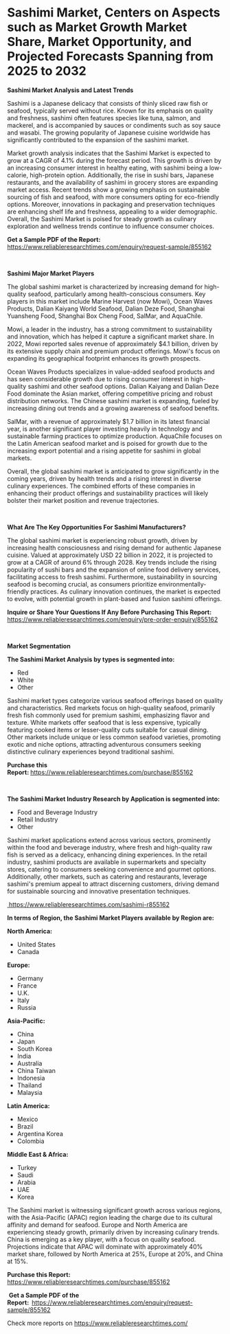 <p><h1>Sashimi Market, Centers on Aspects such as Market Growth Market Share, Market Opportunity, and Projected Forecasts Spanning from 2025 to 2032</h1></p><p><strong>Sashimi Market Analysis and Latest Trends</strong></p>
<p><p>Sashimi is a Japanese delicacy that consists of thinly sliced raw fish or seafood, typically served without rice. Known for its emphasis on quality and freshness, sashimi often features species like tuna, salmon, and mackerel, and is accompanied by sauces or condiments such as soy sauce and wasabi. The growing popularity of Japanese cuisine worldwide has significantly contributed to the expansion of the sashimi market.</p><p>Market growth analysis indicates that the Sashimi Market is expected to grow at a CAGR of 4.1% during the forecast period. This growth is driven by an increasing consumer interest in healthy eating, with sashimi being a low-calorie, high-protein option. Additionally, the rise in sushi bars, Japanese restaurants, and the availability of sashimi in grocery stores are expanding market access. Recent trends show a growing emphasis on sustainable sourcing of fish and seafood, with more consumers opting for eco-friendly options. Moreover, innovations in packaging and preservation techniques are enhancing shelf life and freshness, appealing to a wider demographic. Overall, the Sashimi Market is poised for steady growth as culinary exploration and wellness trends continue to influence consumer choices.</p></p>
<p><strong>Get a Sample PDF of the Report:&nbsp;</strong> <a href="https://www.reliableresearchtimes.com/enquiry/request-sample/855162?utm_campaign=3030&utm_medium=2&utm_source=Github&utm_content=ia&utm_term=07042025&utm_id=sashimi">https://www.reliableresearchtimes.com/enquiry/request-sample/855162</a></p>
<p>&nbsp;</p>
<p><strong>Sashimi Major Market Players</strong></p>
<p><p>The global sashimi market is characterized by increasing demand for high-quality seafood, particularly among health-conscious consumers. Key players in this market include Marine Harvest (now Mowi), Ocean Waves Products, Dalian Kaiyang World Seafood, Dalian Deze Food, Shanghai Yuansheng Food, Shanghai Box Cheng Food, SalMar, and AquaChile. </p><p>Mowi, a leader in the industry, has a strong commitment to sustainability and innovation, which has helped it capture a significant market share. In 2022, Mowi reported sales revenue of approximately $4.1 billion, driven by its extensive supply chain and premium product offerings. Mowi's focus on expanding its geographical footprint enhances its growth prospects.</p><p>Ocean Waves Products specializes in value-added seafood products and has seen considerable growth due to rising consumer interest in high-quality sashimi and other seafood options. Dalian Kaiyang and Dalian Deze Food dominate the Asian market, offering competitive pricing and robust distribution networks. The Chinese sashimi market is expanding, fueled by increasing dining out trends and a growing awareness of seafood benefits.</p><p>SalMar, with a revenue of approximately $1.7 billion in its latest financial year, is another significant player investing heavily in technology and sustainable farming practices to optimize production. AquaChile focuses on the Latin American seafood market and is poised for growth due to the increasing export potential and a rising appetite for sashimi in global markets.</p><p>Overall, the global sashimi market is anticipated to grow significantly in the coming years, driven by health trends and a rising interest in diverse culinary experiences. The combined efforts of these companies in enhancing their product offerings and sustainability practices will likely bolster their market position and revenue trajectories.</p></p>
<p>&nbsp;</p>
<p><strong>What Are The Key Opportunities For Sashimi Manufacturers?</strong></p>
<p><p>The global sashimi market is experiencing robust growth, driven by increasing health consciousness and rising demand for authentic Japanese cuisine. Valued at approximately USD 22 billion in 2022, it is projected to grow at a CAGR of around 6% through 2028. Key trends include the rising popularity of sushi bars and the expansion of online food delivery services, facilitating access to fresh sashimi. Furthermore, sustainability in sourcing seafood is becoming crucial, as consumers prioritize environmentally-friendly practices. As culinary innovation continues, the market is expected to evolve, with potential growth in plant-based and fusion sashimi offerings.</p></p>
<p><strong>Inquire or Share Your Questions If Any Before Purchasing This Report:</strong> <a href="https://www.reliableresearchtimes.com/enquiry/pre-order-enquiry/855162?utm_campaign=3030&utm_medium=2&utm_source=Github&utm_content=ia&utm_term=07042025&utm_id=sashimi">https://www.reliableresearchtimes.com/enquiry/pre-order-enquiry/855162</a></p>
<p>&nbsp;</p>
<p><strong>Market Segmentation</strong></p>
<p><strong>The Sashimi Market Analysis by types is segmented into:</strong></p>
<p><ul><li>Red</li><li>White</li><li>Other</li></ul></p>
<p><p>Sashimi market types categorize various seafood offerings based on quality and characteristics. Red markets focus on high-quality seafood, primarily fresh fish commonly used for premium sashimi, emphasizing flavor and texture. White markets offer seafood that is less expensive, typically featuring cooked items or lesser-quality cuts suitable for casual dining. Other markets include unique or less common seafood varieties, promoting exotic and niche options, attracting adventurous consumers seeking distinctive culinary experiences beyond traditional sashimi.</p></p>
<p><strong>Purchase this Report:&nbsp;</strong><a href="https://www.reliableresearchtimes.com/purchase/855162?utm_campaign=3030&utm_medium=2&utm_source=Github&utm_content=ia&utm_term=07042025&utm_id=sashimi">https://www.reliableresearchtimes.com/purchase/855162</a></p>
<p>&nbsp;</p>
<p><strong>The Sashimi Market Industry Research by Application is segmented into:</strong></p>
<p><ul><li>Food and Beverage Industry</li><li>Retail Industry</li><li>Other</li></ul></p>
<p><p>Sashimi market applications extend across various sectors, prominently within the food and beverage industry, where fresh and high-quality raw fish is served as a delicacy, enhancing dining experiences. In the retail industry, sashimi products are available in supermarkets and specialty stores, catering to consumers seeking convenience and gourmet options. Additionally, other markets, such as catering and restaurants, leverage sashimi's premium appeal to attract discerning customers, driving demand for sustainable sourcing and innovative presentation techniques.</p></p>
<p><a href="https://www.reliableresearchtimes.com/sashimi-r855162?utm_campaign=3030&utm_medium=2&utm_source=Github&utm_content=ia&utm_term=07042025&utm_id=sashimi">&nbsp;https://www.reliableresearchtimes.com/sashimi-r855162</a></p>
<p><strong>In terms of Region, the Sashimi Market Players available by Region are:</strong></p>
<p>
    <p> <strong> North America: </strong>
        <ul>
            <li>United States</li>
            <li>Canada</li>
        </ul>
        </p> 
    <p> <strong> Europe: </strong>
        <ul>
            <li>Germany</li>
            <li>France</li>
            <li>U.K.</li>
            <li>Italy</li>
            <li>Russia</li>
        </ul>
        </p> 
    <p> <strong> Asia-Pacific: </strong>
        <ul>
            <li>China</li>
            <li>Japan</li>
            <li>South Korea</li>
            <li>India</li>
            <li>Australia</li>
            <li>China Taiwan</li>
            <li>Indonesia</li>
            <li>Thailand</li>
            <li>Malaysia</li>
        </ul>
        </p> 
    <p> <strong> Latin America: </strong>
        <ul>
            <li>Mexico</li>
            <li>Brazil</li>
            <li>Argentina Korea</li>
            <li>Colombia</li>
        </ul>
        </p> 
    <p> <strong> Middle East & Africa: </strong>
        <ul>
            <li>Turkey</li>
            <li>Saudi</li>
            <li>Arabia</li>
            <li>UAE</li>
            <li>Korea</li>
        </ul>
    </p>
    </p>
<p><p>The Sashimi market is witnessing significant growth across various regions, with the Asia-Pacific (APAC) region leading the charge due to its cultural affinity and demand for seafood. Europe and North America are experiencing steady growth, primarily driven by increasing culinary trends. China is emerging as a key player, with a focus on quality seafood. Projections indicate that APAC will dominate with approximately 40% market share, followed by North America at 25%, Europe at 20%, and China at 15%.</p></p>
<p><strong>Purchase this Report: </strong><a href="https://www.reliableresearchtimes.com/purchase/855162?utm_campaign=3030&utm_medium=2&utm_source=Github&utm_content=ia&utm_term=07042025&utm_id=sashimi">https://www.reliableresearchtimes.com/purchase/855162</a></p>
<p>&nbsp;<strong>Get a Sample PDF of the Report:&nbsp;&nbsp;</strong><a href="https://www.reliableresearchtimes.com/enquiry/request-sample/855162?utm_campaign=3030&utm_medium=2&utm_source=Github&utm_content=ia&utm_term=07042025&utm_id=sashimi">https://www.reliableresearchtimes.com/enquiry/request-sample/855162</a></p>
<p><strong></strong></p>
<p>Check more reports on <a href="https://www.reliableresearchtimes.com/?utm_campaign=3030&utm_medium=2&utm_source=Github&utm_content=ia&utm_term=07042025&utm_id=sashimi">https://www.reliableresearchtimes.com/</a></p>
